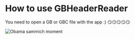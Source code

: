 # How to use GBHeaderReader
You need to open a GB or GBC file with the app :) 😏😏😏😏😏

![Obama sammich moment](https://encrypted-tbn0.gstatic.com/images?q=tbn:ANd9GcQzWxXoQ8egaW4Th159uQvI0vZSvkyCxw7F3w&s)
